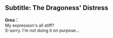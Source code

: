 # 

  
## Subtitle: The Dragoness' Distress
  
**Grea：**  
My expression's all stiff?  
S-sorry. I'm not doing it on purpose...  
